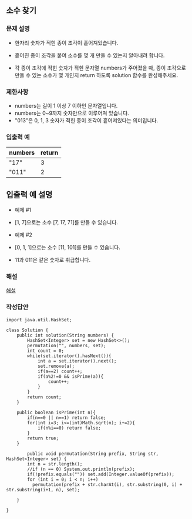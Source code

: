 ## 소수 찾기
### 문제 설명
- 한자리 숫자가 적힌 종이 조각이 흩어져있습니다. 
- 흩어진 종이 조각을 붙여 소수를 몇 개 만들 수 있는지 알아내려 합니다.

- 각 종이 조각에 적힌 숫자가 적힌 문자열 numbers가 주어졌을 때, 종이 조각으로 만들 수 있는 소수가 몇 개인지 return 하도록 solution 함수를 완성해주세요.

### 제한사항
- numbers는 길이 1 이상 7 이하인 문자열입니다.
- numbers는 0~9까지 숫자만으로 이루어져 있습니다.
- "013"은 0, 1, 3 숫자가 적힌 종이 조각이 흩어져있다는 의미입니다.

### 입출력 예
|numbers|return|
|--|--|
|"17"|3|
|"011"|2|

## 입출력 예 설명
- 예제 #1
- [1, 7]으로는 소수 [7, 17, 71]를 만들 수 있습니다.

- 예제 #2
- [0, 1, 1]으로는 소수 [11, 101]를 만들 수 있습니다.
- 11과 011은 같은 숫자로 취급합니다.


### 해설
[해설](https://velog.io/@stella317/%ED%94%84%EB%A1%9C%EA%B7%B8%EB%9E%98%EB%A8%B8%EC%8A%A4-%EC%86%8C%EC%88%98%EC%B0%BE%EA%B8%B0-java)

### 작성답안
```
import java.util.HashSet;

class Solution {
    public int solution(String numbers) {
        HashSet<Integer> set = new HashSet<>();
        permutation("", numbers, set);
        int count = 0;
        while(set.iterator().hasNext()){
            int a = set.iterator().next();
            set.remove(a);
            if(a==2) count++;
            if(a%2!=0 && isPrime(a)){
                count++;
            }
        }        
        return count;
    }

    public boolean isPrime(int n){
        if(n==0 || n==1) return false;
        for(int i=3; i<=(int)Math.sqrt(n); i+=2){
            if(n%i==0) return false;
        }
        return true;
    }

        public void permutation(String prefix, String str, HashSet<Integer> set) {
        int n = str.length();
        //if (n == 0) System.out.println(prefix);
        if(!prefix.equals("")) set.add(Integer.valueOf(prefix));
        for (int i = 0; i < n; i++)
          permutation(prefix + str.charAt(i), str.substring(0, i) + str.substring(i+1, n), set);

    }

}

```